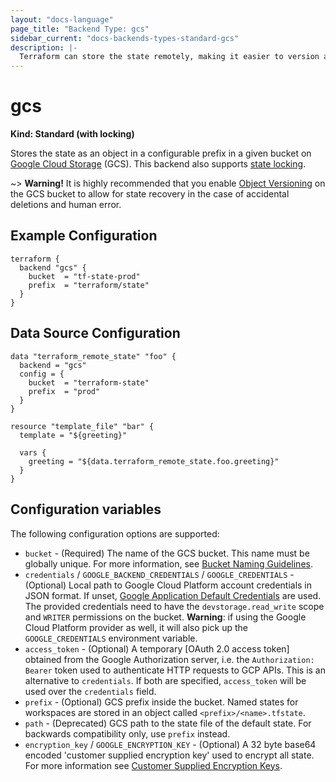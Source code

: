 ```yaml
---
layout: "docs-language"
page_title: "Backend Type: gcs"
sidebar_current: "docs-backends-types-standard-gcs"
description: |-
  Terraform can store the state remotely, making it easier to version and work with in a team.
---
```


# gcs

**Kind: Standard (with locking)**

Stores the state as an object in a configurable prefix in a given bucket on [Google Cloud Storage](https://cloud.google.com/storage/) (GCS).
This backend also supports [state locking](/docs/state/locking.html).

~> **Warning!** It is highly recommended that you enable
[Object Versioning](https://cloud.google.com/storage/docs/object-versioning)
on the GCS bucket to allow for state recovery in the case of accidental deletions and human error.

## Example Configuration

```hcl
terraform {
  backend "gcs" {
    bucket  = "tf-state-prod"
    prefix  = "terraform/state"
  }
}
```

## Data Source Configuration

```hcl
data "terraform_remote_state" "foo" {
  backend = "gcs"
  config = {
    bucket  = "terraform-state"
    prefix  = "prod"
  }
}

resource "template_file" "bar" {
  template = "${greeting}"

  vars {
    greeting = "${data.terraform_remote_state.foo.greeting}"
  }
}
```

## Configuration variables

The following configuration options are supported:

 *  `bucket` - (Required) The name of the GCS bucket.  This name must be
    globally unique.  For more information, see [Bucket Naming
    Guidelines](https://cloud.google.com/storage/docs/bucketnaming.html#requirements).
 *  `credentials` / `GOOGLE_BACKEND_CREDENTIALS` / `GOOGLE_CREDENTIALS` -
    (Optional) Local path to Google Cloud Platform account credentials in JSON
    format.  If unset, [Google Application Default
    Credentials](https://developers.google.com/identity/protocols/application-default-credentials)
    are used.  The provided credentials need to have the
    `devstorage.read_write` scope and `WRITER` permissions on the bucket.
    **Warning**: if using the Google Cloud Platform provider as well, it will
    also pick up the `GOOGLE_CREDENTIALS` environment variable.
 * `access_token` - (Optional) A temporary [OAuth 2.0 access token] obtained
   from the Google Authorization server, i.e. the `Authorization: Bearer` token
   used to authenticate HTTP requests to GCP APIs. This is an alternative to
   `credentials`. If both are specified, `access_token` will be used over the
   `credentials` field.
 *  `prefix` - (Optional) GCS prefix inside the bucket. Named states for
    workspaces are stored in an object called `<prefix>/<name>.tfstate`.
 *  `path` - (Deprecated) GCS path to the state file of the default state. For
    backwards compatibility only, use `prefix` instead.
 *  `encryption_key` / `GOOGLE_ENCRYPTION_KEY` - (Optional) A 32 byte base64
    encoded 'customer supplied encryption key' used to encrypt all state. For
    more information see [Customer Supplied Encryption
    Keys](https://cloud.google.com/storage/docs/encryption#customer-supplied).
